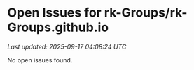 # Open Issues for rk-Groups/rk-Groups.github.io

*Last updated: 2025-09-17 04:08:24 UTC*

No open issues found.
